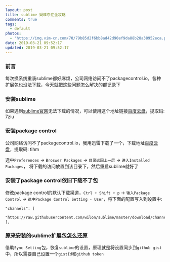 ```yaml
---
layout: post
title: sublime 疑难杂症全攻略
comments: true
tags:
  - default
photos:
  - 'https://img.vim-cn.com/70/79b85d2f6bb8ad42d90ef9da88b28a38952eca.png'
date: 2019-03-21 09:52:17
updated: 2019-03-21 09:52:17
---
```


### 前言
每次换系统重装sublime都好麻烦，公司网络访问不了packagecontrol.io，各种扩展包也没法下载，今天就把这些问题怎么解决的都记录下

### 安装sublime
如果遇到[sublime官网](https://www.sublimetext.com/)无法下载的情况，可以使用这个地址链接[百度云盘](https://pan.baidu.com/s/1WgGcUEoOroiKmvpa66qzrA)，提取码: 7ziu

### 安装package control
公司网络访问不了packagecontrol.io，我用迅雷下载了一个，下载地址[百度云盘](https://pan.baidu.com/s/1fq2nY-23ItlxsiPTnRzZdQ)，提取码: tihm

选中`Preferences` -> `Broswer Packages` -> `目录返回上一层` -> `进入Installed Packages`， 将下载的访问放置到该目录下，然后重启sublime就好了

### 安装了package control依旧下载不了包
修改package control的默认下载渠道，`Ctrl + Shift + p` -> `输入Package Control` -> `选中Package Control Setting - User`，将下面的配置写入到设置中:
```
"channels": [
  "https://raw.githubusercontent.com/wilon/sublime/master/download/channel_v3.json"
],
```

### 原来安装的sublime扩展包怎么还原
借助`Sync Setting`包，恢复`sublime`的设置，原理就是将设置同步到`github gist`中，所以需要自己设置一个`gistId`和`github token`
